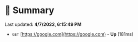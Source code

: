 # 📖 Summary
Last updated: **4/7/2022, 6:15:49 PM**

- `GET` [https://google.com](https://google.com) - **Up** (181ms)
